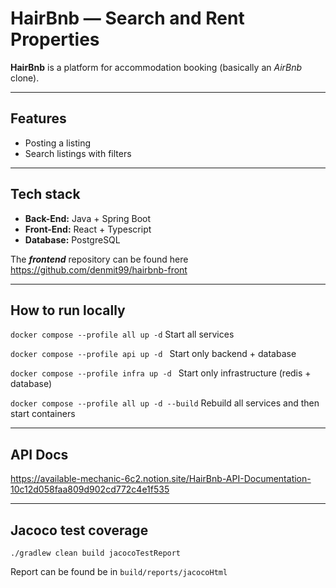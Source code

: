 # HairBnb — Search and Rent Properties

**HairBnb** is a platform for accommodation booking (basically an _AirBnb_ clone).

---
## Features

* Posting a listing
* Search listings with filters

---

## Tech stack

* **Back-End:** Java + Spring Boot
* **Front-End:** React + Typescript
* **Database:** PostgreSQL

The **_frontend_** repository can be found here https://github.com/denmit99/hairbnb-front

---

## How to run locally
`docker compose --profile all up -d` Start all services

`docker compose --profile api up -d ` Start only backend + database

`docker compose --profile infra up -d ` Start only infrastructure (redis + database)

`docker compose --profile all up -d --build`  Rebuild all services and then start containers

---

## API Docs
https://available-mechanic-6c2.notion.site/HairBnb-API-Documentation-10c12d058faa809d902cd772c4e1f535

---

## Jacoco test coverage
`./gradlew clean build jacocoTestReport`

Report can be found be in `build/reports/jacocoHtml`
